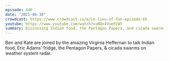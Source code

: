 ```yaml
---
episode: 440
date: "2021-06-10"
crowdcast: https://www.crowdcast.io/e/in-lieu-of-fun-episode-65
youtube: https://www.youtube.com/watch?v=NQn4VueFCWY
summary: Discussing Indian food, the Pentagon Papers, and cicada swarms
---
```

Ben and Kate are joined by the amazing Virginia Heffernan to talk Indian food, Eric Adams' fridge, the Pentagon Papers, & cicada swarms on weather system radar.
